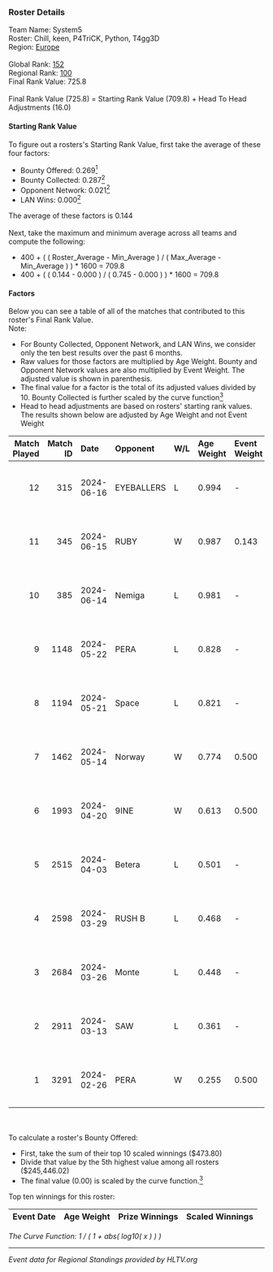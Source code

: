 ### Roster Details<br />
Team Name: System5<br />
Roster: Chill, keen, P4TriCK, Python, T4gg3D<br />
Region: [Europe]( ../standings_europe.md)<br />
<br />
Global Rank: [152](../standings_global.md)<br />
Regional Rank: [100]( ../standings_europe.md)<br />
Final Rank Value:  725.8<br />
<br />
Final Rank Value (725.8) = Starting Rank Value (709.8) + Head To Head Adjustments (16.0)<br />

#### Starting Rank Value<br />
To figure out a rosters's Starting Rank Value, first take the average of these four factors:<br />
- Bounty Offered: 0.269[<sup>1</sup>](#table2)
- Bounty Collected: 0.287[<sup>2</sup>](#table1)
- Opponent Network: 0.021[<sup>2</sup>](#table1)
- LAN Wins: 0.000[<sup>2</sup>](#table1)

The average of these factors is 0.144<br />
<br />
Next, take the maximum and minimum average across all teams and compute the following:<br />
- 400 + ( ( Roster_Average - Min_Average ) / ( Max_Average - Min_Average ) ) * 1600 = 709.8
- 400 + ( ( 0.144 - 0.000 ) / ( 0.745 - 0.000 ) ) * 1600 = 709.8


#### Factors<br />
Below you can see a table of all of the matches that contributed to this roster's Final Rank Value.<br />
Note:<br />

- For Bounty Collected, Opponent Network, and LAN Wins, we consider only the ten best results over the past 6 months.
- Raw values for those factors are multiplied by Age Weight. Bounty and Opponent Network values are also multiplied by Event Weight. The adjusted value is shown in parenthesis.
- The final value for a factor is the total of its adjusted values divided by 10. Bounty Collected is further scaled by the curve function[<sup>3</sup>](#curveFunction)
- Head to head adjustments are based on rosters' starting rank values. The results shown below are adjusted by Age Weight and not Event Weight
<span id="table1"></span><br />


| Match Played | Match ID | Date       | Opponent   | W/L | Age Weight | Event Weight | Bounty Collected | Opponent Network | LAN Wins  | H2H Adj. | Roster                               |
| -: | -: | :- | :- | :- | :- | :- | :- | :- | :- | -: | :- |
|           12 |      315 | 2024-06-16 | EYEBALLERS | L   | 0.994      | -            | -                | -                | -         |    -8.25 | Chill, keen, P4TriCK, Python, T4gg3D |
|           11 |      345 | 2024-06-15 | RUBY       | W   | 0.987      | 0.143        | 0.144 (0.020)    | 0.580 (0.082)    | 0 (0.000) |    24.29 | Chill, keen, P4TriCK, Python, T4gg3D |
|           10 |      385 | 2024-06-14 | Nemiga     | L   | 0.981      | -            | -                | -                | -         |    -1.64 | Chill, keen, P4TriCK, Python, T4gg3D |
|            9 |     1148 | 2024-05-22 | PERA       | L   | 0.828      | -            | -                | -                | -         |    -4.05 | Chill, keen, P4TriCK, Python, T4gg3D |
|            8 |     1194 | 2024-05-21 | Space      | L   | 0.821      | -            | -                | -                | -         |    -6.52 | Chill, keen, P4TriCK, Python, T4gg3D |
|            7 |     1462 | 2024-05-14 | Norway     | W   | 0.774      | 0.500        | 0.010 (0.004)    | 0.122 (0.047)    | 0 (0.000) |    13.38 | Chill, keen, P4TriCK, Python, T4gg3D |
|            6 |     1993 | 2024-04-20 | 9INE       | W   | 0.613      | 0.500        | 0.000 (0.000)    | 0.080 (0.024)    | 0 (0.000) |     5.28 | Chill, keen, P4TriCK, Python, T4gg3D |
|            5 |     2515 | 2024-04-03 | Betera     | L   | 0.501      | -            | -                | -                | -         |    -6.85 | Chill, keen, P4TriCK, Python, shadiy |
|            4 |     2598 | 2024-03-29 | RUSH B     | L   | 0.468      | -            | -                | -                | -         |    -4.56 | Chill, keen, P4TriCK, Python, shadiy |
|            3 |     2684 | 2024-03-26 | Monte      | L   | 0.448      | -            | -                | -                | -         |    -1.26 | Chill, keen, krii, P4TriCK, Python   |
|            2 |     2911 | 2024-03-13 | SAW        | L   | 0.361      | -            | -                | -                | -         |    -0.46 | Chill, keen, krii, P4TriCK, Python   |
|            1 |     3291 | 2024-02-26 | PERA       | W   | 0.255      | 0.500        | 0.067 (0.009)    | 0.454 (0.058)    | 0 (0.000) |     6.63 | Chill, keen, krii, P4TriCK, Python   |

<br />
<span id="table2"></span><br />
To calculate a roster's Bounty Offered:<br />

- First, take the sum of their top 10 scaled winnings ($473.80)
- Divide that value by the 5th highest value among all rosters ($245,446.02)
- The final value (0.00) is scaled by the curve function.[<sup>3</sup>](#curveFunction)

Top ten winnings for this roster:<br />

| Event Date | Age Weight | Prize Winnings | Scaled Winnings |
| :- | -: | :- | :- |


<span id="curveFunction"></span>_The Curve Function: 1 / ( 1 + abs( log10( x ) ) )_<br />

---
_Event data for Regional Standings provided by HLTV.org_<br />
